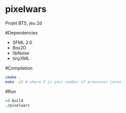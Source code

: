 pixelwars
=========

Projet BTS, jeu 2d

#Dependencies

* SFML 2.0
* Box2D
* libNoise
* tinyXML


#Compilation
``` bash
cmake .
make -jX # where X is your number of processor cores
```

#Run
``` bash
cd build
./pixelwars
```
